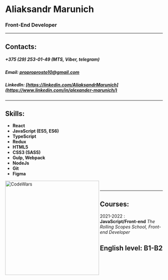 # Aliaksandr Marunich 
### Front-End Developer
***
## Contacts:
##### +375 (29) 253-01-49 (MTS, Viber, telegram)
##### Email: proproprosto10@gmail.com
##### Linkedln: [https://linkedin.com/AliaksandrMarunich](https://www.linkedin.com/in/alexander-marunich/)
***
## Skills:
+ **React**
+ **JavaScript (ES5, ES6)**
+ **TypeScript**
+ **Redux**
+ **HTML5**
+ **CSS3 (SASS)**
+ **Gulp, Webpack**
+ **NodeJs**
+ **Git**
+ **Figma**

[<img align="left" alt="CodeWars" width="300px" src="https://www.codewars.com/users/freshman10/badges/large"/>](codewars)</br>  

***
## Courses:  

2021-2022
: **JavaScript/Front-end**
*The Rolling Scopes School, Front-end Developer*

## English level: B1-B2
